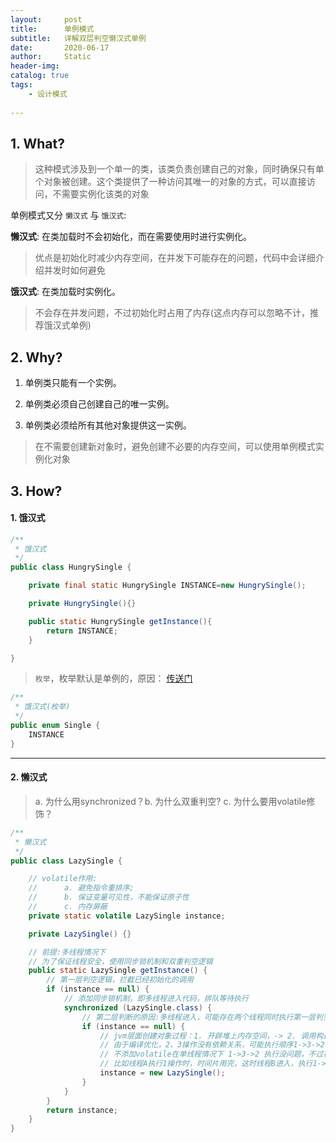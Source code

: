 ```yaml
---
layout:     post
title:      单例模式
subtitle:   详解双层判空懒汉式单例
date:       2020-06-17
author:     Static
header-img: 
catalog: true
tags:
    - 设计模式
    
---
```


## 1. What?

> 这种模式涉及到一个单一的类，该类负责创建自己的对象，同时确保只有单个对象被创建。这个类提供了一种访问其唯一的对象的方式，可以直接访问，不需要实例化该类的对象

单例模式又分 `懒汉式` 与 `饿汉式`:

**懒汉式**: 在类加载时不会初始化，而在需要使用时进行实例化。

> 优点是初始化时减少内存空间，在并发下可能存在的问题，代码中会详细介绍并发时如何避免

**饿汉式**: 在类加载时实例化。

> 不会存在并发问题，不过初始化时占用了内存(这点内存可以忽略不计，推荐饿汉式单例)


## 2. Why?

1. 单例类只能有一个实例。

2. 单例类必须自己创建自己的唯一实例。

3. 单例类必须给所有其他对象提供这一实例。

> 在不需要创建新对象时，避免创建不必要的内存空间，可以使用单例模式实例化对象

## 3. How?  

#### 1.  饿汉式

```java
/**
 * 饿汉式
 */
public class HungrySingle {

    private final static HungrySingle INSTANCE=new HungrySingle();

    private HungrySingle(){}

    public static HungrySingle getInstance(){
        return INSTANCE;
    }

}
```

> `枚举`，枚举默认是单例的，原因： [传送门](http://whvixd.com/2018/06/28/JavaEnum/)

```java
/**
 * 饿汉式(枚举)
 */
public enum Single {
    INSTANCE
}
```

---

#### 2. 懒汉式

> a. 为什么用synchronized？b. 为什么双重判空? c. 为什么要用volatile修饰？

```java
/**
 * 懒汉式
 */
public class LazySingle {

    // volatile作用:
    //      a. 避免指令重排序;
    //      b. 保证变量可见性，不能保证原子性
    //      c. 内存屏蔽
    private static volatile LazySingle instance;

    private LazySingle() {}

    // 前提:多线程情况下
    // 为了保证线程安全，使用同步锁机制和双重判空逻辑
    public static LazySingle getInstance() {
        // 第一层判空逻辑，拦截已经初始化的调用
        if (instance == null) {
            // 添加同步锁机制，即多线程进入代码，排队等待执行
            synchronized (LazySingle.class) {
                // 第二层判断的原因:多线程进入，可能存在两个线程同时执行第一层判空都进入代码块，则需要再次判断是否为空，若没有判空逻辑，则会出现创建多个实例的问题
                if (instance == null) {
                    // jvm层面创建对象过程：1. 开辟堆上内存空间，-> 2. 调用构造方法，-> 3. 分配指针指向实例对象的内存地址，即非原子操作
                    // 由于编译优化，2、3操作没有依赖关系，可能执行顺序1->3->2，也可能是1->2->3，不过volatile可避免指令重排序，只允许顺序执行:1->2->3
                    // 不添加volatile在单线程情况下 1->3->2 执行没问题，不过在多线程下可能会有问题
                    // 比如线程A执行1操作时，时间片用完，这时线程B进入，执行1->3，时间片用完，线程A继续执行，发现不为空，直接返回，其实还没有执行构造方法，对象还是没有实例化
                    instance = new LazySingle();
                }
            }
        }
        return instance;
    }
}
```